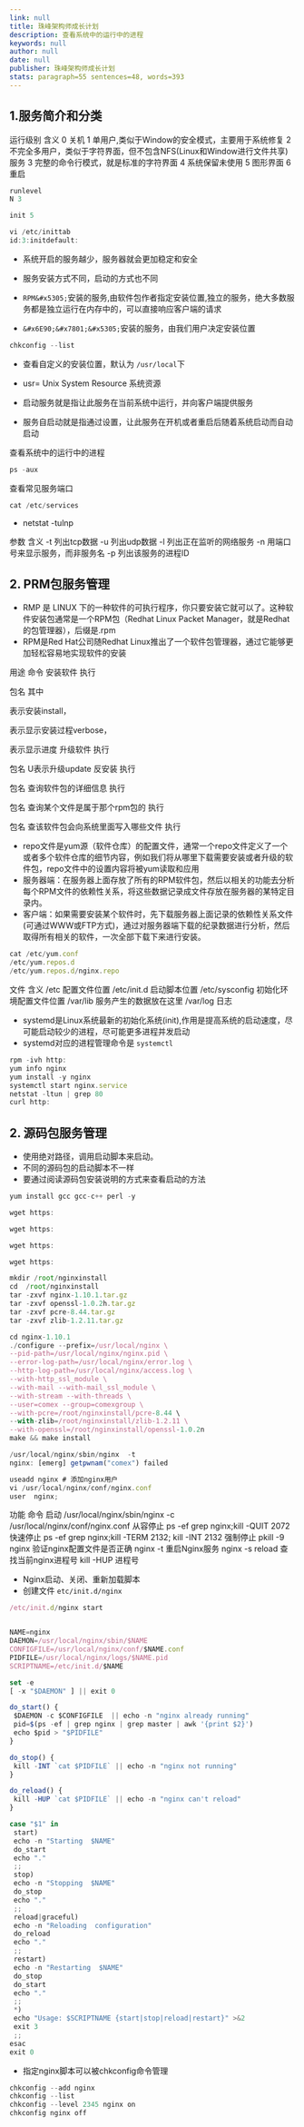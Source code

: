 ```yaml
---
link: null
title: 珠峰架构师成长计划
description: 查看系统中的运行中的进程
keywords: null
author: null
date: null
publisher: 珠峰架构师成长计划
stats: paragraph=55 sentences=48, words=393
---
```

## 1.服务简介和分类

运行级别 含义 0 关机 1 单用户,类似于Window的安全模式，主要用于系统修复 2 不完全多用户，类似于字符界面，但不包含NFS(Linux和Window进行文件共享)服务 3 完整的命令行模式，就是标准的字符界面 4 系统保留未使用 5 图形界面 6 重启

```js
runlevel
N 3
```

```js
init 5
```

```js
vi /etc/inittab
id:3:initdefault:
```

* 系统开启的服务越少，服务器就会更加稳定和安全
* 服务安装方式不同，启动的方式也不同

* `RPM&#x5305;`安装的服务,由软件包作者指定安装位置,独立的服务，绝大多数服务都是独立运行在内存中的，可以直接响应客户端的请求
* `&#x6E90;&#x7801;&#x5305;`安装的服务，由我们用户决定安装位置

```js
chkconfig --list
```

* 查看自定义的安装位置，默认为 `/usr/local`下
* usr= Unix System Resource 系统资源

* 启动服务就是指让此服务在当前系统中运行，并向客户端提供服务
* 服务自启动就是指通过设置，让此服务在开机或者重启后随着系统启动而自动启动

查看系统中的运行中的进程

```js
ps -aux
```

查看常见服务端口

```js
cat /etc/services
```

* netstat -tulnp

参数 含义 -t 列出tcp数据 -u 列出udp数据 -l 列出正在监听的网络服务 -n 用端口号来显示服务，而非服务名 -p 列出该服务的进程ID

## 2. PRM包服务管理

* RMP 是 LINUX 下的一种软件的可执行程序，你只要安装它就可以了。这种软件安装包通常是一个RPM包（Redhat Linux Packet Manager，就是Redhat的包管理器），后缀是.rpm
* RPM是Red Hat公司随Redhat Linux推出了一个软件包管理器，通过它能够更加轻松容易地实现软件的安装

用途 命令 安装软件 执行

包名 其中

表示安装install，

表示显示安装过程verbose，

表示显示进度 升级软件 执行

包名 U表示升级update 反安装 执行

包名 查询软件包的详细信息 执行

包名 查询某个文件是属于那个rpm包的 执行

包名 查该软件包会向系统里面写入哪些文件 执行

* repo文件是yum源（软件仓库）的配置文件，通常一个repo文件定义了一个或者多个软件仓库的细节内容，例如我们将从哪里下载需要安装或者升级的软件包，repo文件中的设置内容将被yum读取和应用
* 服务器端：在服务器上面存放了所有的RPM软件包，然后以相关的功能去分析每个RPM文件的依赖性关系，将这些数据记录成文件存放在服务器的某特定目录内。
* 客户端：如果需要安装某个软件时，先下载服务器上面记录的依赖性关系文件(可通过WWW或FTP方式)，通过对服务器端下载的纪录数据进行分析，然后取得所有相关的软件，一次全部下载下来进行安装。

```js
cat /etc/yum.conf
/etc/yum.repos.d
/etc/yum.repos.d/nginx.repo
```

文件 含义 /etc 配置文件位置 /etc/init.d 启动脚本位置 /etc/sysconfig 初始化环境配置文件位置 /var/lib 服务产生的数据放在这里 /var/log 日志

* systemd是Linux系统最新的初始化系统(init),作用是提高系统的启动速度，尽可能启动较少的进程，尽可能更多进程并发启动
* systemd对应的进程管理命令是 `systemctl`

```js
rpm -ivh http:
yum info nginx
yum install -y nginx
systemctl start nginx.service
netstat -ltun | grep 80
curl http:
```

## 2. 源码包服务管理

* 使用绝对路径，调用启动脚本来启动。
* 不同的源码包的启动脚本不一样
* 要通过阅读源码包安装说明的方式来查看启动的方法

```js
yum install gcc gcc-c++ perl -y
```

```js
wget https:
```

```js
wget https:
```

```js
wget https:
```

```js
wget https:
```

```js
mkdir /root/nginxinstall
cd  /root/nginxinstall
tar -zxvf nginx-1.10.1.tar.gz
tar -zxvf openssl-1.0.2h.tar.gz
tar -zxvf pcre-8.44.tar.gz
tar -zxvf zlib-1.2.11.tar.gz
```

```js
cd nginx-1.10.1
./configure --prefix=/usr/local/nginx \
--pid-path=/usr/local/nginx/nginx.pid \
--error-log-path=/usr/local/nginx/error.log \
--http-log-path=/usr/local/nginx/access.log \
--with-http_ssl_module \
--with-mail --with-mail_ssl_module \
--with-stream --with-threads \
--user=comex --group=comexgroup \
--with-pcre=/root/nginxinstall/pcre-8.44 \
--with-zlib=/root/nginxinstall/zlib-1.2.11 \
--with-openssl=/root/nginxinstall/openssl-1.0.2n
make && make install

/usr/local/nginx/sbin/nginx  -t
nginx: [emerg] getpwnam("comex") failed

useadd nginx # 添加nginx用户
vi /usr/local/nginx/conf/nginx.conf
user  nginx;
```

功能 命令 启动 /usr/local/nginx/sbin/nginx -c /usr/local/nginx/conf/nginx.conf 从容停止 ps -ef grep nginx;kill -QUIT 2072 快速停止 ps -ef grep nginx;kill -TERM 2132; kill -INT 2132 强制停止 pkill -9 nginx 验证nginx配置文件是否正确 nginx -t 重启Nginx服务 nginx -s reload 查找当前nginx进程号 kill -HUP 进程号

* Nginx启动、关闭、重新加载脚本
* 创建文件 `etc/init.d/nginx`

```js
/etc/init.d/nginx start
```

```js

NAME=nginx
DAEMON=/usr/local/nginx/sbin/$NAME
CONFIGFILE=/usr/local/nginx/conf/$NAME.conf
PIDFILE=/usr/local/nginx/logs/$NAME.pid
SCRIPTNAME=/etc/init.d/$NAME

set -e
[ -x "$DAEMON" ] || exit 0

do_start() {
 $DAEMON -c $CONFIGFILE  || echo -n "nginx already running"
 pid=$(ps -ef | grep nginx | grep master | awk '{print $2}')
 echo $pid > "$PIDFILE"
}

do_stop() {
 kill -INT `cat $PIDFILE` || echo -n "nginx not running"
}

do_reload() {
 kill -HUP `cat $PIDFILE` || echo -n "nginx can't reload"
}

case "$1" in
 start)
 echo -n "Starting  $NAME"
 do_start
 echo "."
 ;;
 stop)
 echo -n "Stopping  $NAME"
 do_stop
 echo "."
 ;;
 reload|graceful)
 echo -n "Reloading  configuration"
 do_reload
 echo "."
 ;;
 restart)
 echo -n "Restarting  $NAME"
 do_stop
 do_start
 echo "."
 ;;
 *)
 echo "Usage: $SCRIPTNAME {start|stop|reload|restart}" >&2
 exit 3
 ;;
esac
exit 0
```

* 指定nginx脚本可以被chkconfig命令管理

```js
chkconfig --add nginx
chkconfig --list
chkconfig --level 2345 nginx on
chkconfig nginx off
```
